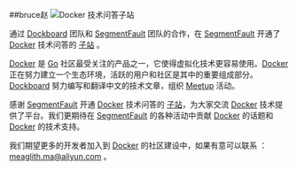 ##bruce赵
![Docker 技术问答子站](http://docker.u.qiniudn.com/docker-segmentfault-qa-sub-site.jpg)

通过 [Dockboard](http://www.dockboard.org) 团队和 [SegmentFault](http://segmentfault.com) 团队的合作，在 [SegmentFault](http://segmentfault.com) 开通了 [Docker](http://docker.io) 技术问答的 [子站](http://segmentfault.com/docker) 。

[Docker](http://docker.io) 是 [Go](http://golang.org) 社区最受关注的产品之一，它使得虚拟化技术更容易使用。[Docker](http://docker.io) 正在努力建立一个生态环境，活跃的用户和社区是其中的重要组成部分。[Dockboard](http://www.dockboard.org) 努力编写和翻译中文的技术文章，组织 [Meetup](http://www.meetup.com/Docker-Beijing) 活动。

感谢 [SegmentFault](http://segmentfault.com) 开通 [Docker](http://docker.io) 技术问答的 [子站](http://segmentfault.com/docker)，为大家交流 [Docker](http://docker.io) 技术提供了平台。我们更期待在 [SegmentFault](http://segmentfault.com) 的各种活动中贡献 [Docker](http://docker.io) 的话题和 [Docker](http://docker.io) 的技术支持。

我们期望更多的开发者加入到 [Docker](http://docker.io) 的社区建设中，如果有意可以联系 ：meaglith.ma@aliyun.com 。
